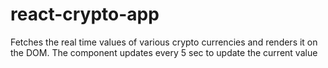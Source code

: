 # react-crypto-app
Fetches the real time values of various crypto currencies and renders it on the DOM. The component updates every 5 sec to update the current value
